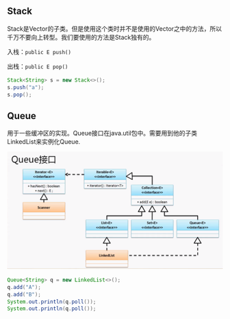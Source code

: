 ## Stack

Stack是Vector的子类。但是使用这个类时并不是使用的Vector之中的方法，所以千万不要向上转型。我们要使用的方法是Stack独有的。

入栈：`public E push()`

出栈：`public E pop()`

```java
Stack<String> s = new Stack<>();
s.push("a");
s.pop();
```

## Queue

用于一些缓冲区的实现。Queue接口在java.util包中。需要用到他的子类LinkedList来实例化Queue.

![image-20200312151812703](图片/image-20200312151812703.png)

```java
Queue<String> q = new LinkedList<>();
q.add("A");
q.add("B");
System.out.println(q.poll());
System.out.println(q.poll());
```

